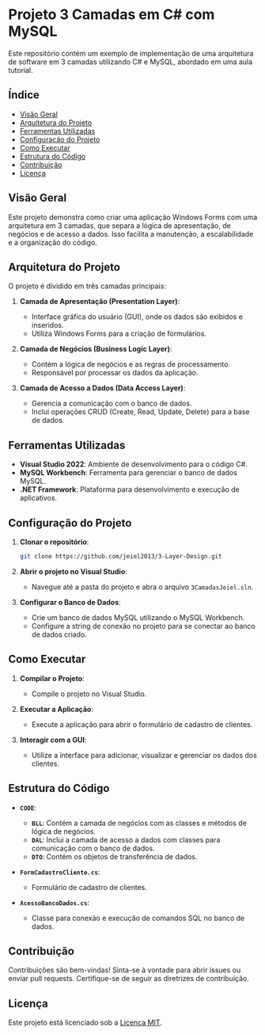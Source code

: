 # Projeto 3 Camadas em C# com MySQL

Este repositório contém um exemplo de implementação de uma arquitetura de software em 3 camadas utilizando C# e MySQL, abordado em uma aula tutorial.

## Índice

- [Visão Geral](#visão-geral)
- [Arquitetura do Projeto](#arquitetura-do-projeto)
- [Ferramentas Utilizadas](#ferramentas-utilizadas)
- [Configuração do Projeto](#configuração-do-projeto)
- [Como Executar](#como-executar)
- [Estrutura do Código](#estrutura-do-código)
- [Contribuição](#contribuição)
- [Licença](#licença)

## Visão Geral

Este projeto demonstra como criar uma aplicação Windows Forms com uma arquitetura em 3 camadas, que separa a lógica de apresentação, de negócios e de acesso a dados. Isso facilita a manutenção, a escalabilidade e a organização do código.

## Arquitetura do Projeto

O projeto é dividido em três camadas principais:

1. **Camada de Apresentação (Presentation Layer)**:
   - Interface gráfica do usuário (GUI), onde os dados são exibidos e inseridos.
   - Utiliza Windows Forms para a criação de formulários.
  
2. **Camada de Negócios (Business Logic Layer)**:
   - Contém a lógica de negócios e as regras de processamento.
   - Responsável por processar os dados da aplicação.

3. **Camada de Acesso a Dados (Data Access Layer)**:
   - Gerencia a comunicação com o banco de dados.
   - Inclui operações CRUD (Create, Read, Update, Delete) para a base de dados.

## Ferramentas Utilizadas

- **Visual Studio 2022**: Ambiente de desenvolvimento para o código C#.
- **MySQL Workbench**: Ferramenta para gerenciar o banco de dados MySQL.
- **.NET Framework**: Plataforma para desenvolvimento e execução de aplicativos.

## Configuração do Projeto

1. **Clonar o repositório**:
   ```bash
   git clone https://github.com/jeiel2013/3-Layer-Design.git
   ```

2. **Abrir o projeto no Visual Studio**:
   - Navegue até a pasta do projeto e abra o arquivo `3CamadasJeiel.sln`.

3. **Configurar o Banco de Dados**:
   - Crie um banco de dados MySQL utilizando o MySQL Workbench.
   - Configure a string de conexão no projeto para se conectar ao banco de dados criado.

## Como Executar

1. **Compilar o Projeto**:
   - Compile o projeto no Visual Studio.

2. **Executar a Aplicação**:
   - Execute a aplicação para abrir o formulário de cadastro de clientes.

3. **Interagir com a GUI**:
   - Utilize a interface para adicionar, visualizar e gerenciar os dados dos clientes.

## Estrutura do Código

- **`CODE`**:
  - **`BLL`**: Contém a camada de negócios com as classes e métodos de lógica de negócios.
  - **`DAL`**: Inclui a camada de acesso a dados com classes para comunicação com o banco de dados.
  - **`DTO`**: Contém os objetos de transferência de dados.

- **`FormCadastroCliente.cs`**:
  - Formulário de cadastro de clientes.

- **`AcessoBancoDados.cs`**:
  - Classe para conexão e execução de comandos SQL no banco de dados.

## Contribuição

Contribuições são bem-vindas! Sinta-se à vontade para abrir issues ou enviar pull requests. Certifique-se de seguir as diretrizes de contribuição.

## Licença

Este projeto está licenciado sob a [Licença MIT](LICENSE.txt).

